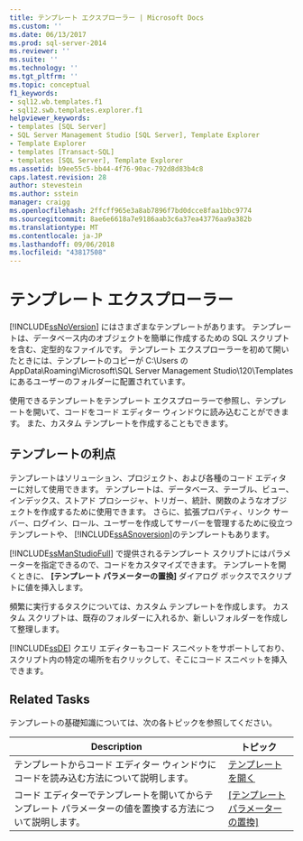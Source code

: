 ```yaml
---
title: テンプレート エクスプローラー | Microsoft Docs
ms.custom: ''
ms.date: 06/13/2017
ms.prod: sql-server-2014
ms.reviewer: ''
ms.suite: ''
ms.technology: ''
ms.tgt_pltfrm: ''
ms.topic: conceptual
f1_keywords:
- sql12.wb.templates.f1
- sql12.swb.templates.explorer.f1
helpviewer_keywords:
- templates [SQL Server]
- SQL Server Management Studio [SQL Server], Template Explorer
- Template Explorer
- templates [Transact-SQL]
- templates [SQL Server], Template Explorer
ms.assetid: b9ee55c5-bb44-4f76-90ac-792d8d83b4c8
caps.latest.revision: 28
author: stevestein
ms.author: sstein
manager: craigg
ms.openlocfilehash: 2ffcff965e3a8ab7896f7bd0dcce8faa1bbc9774
ms.sourcegitcommit: 8ae6e6618a7e9186aab3c6a37ea43776aa9a382b
ms.translationtype: MT
ms.contentlocale: ja-JP
ms.lasthandoff: 09/06/2018
ms.locfileid: "43817508"
---
```

# <a name="template-explorer"></a>テンプレート エクスプローラー
  [!INCLUDE[ssNoVersion](../../includes/ssnoversion-md.md)] にはさまざまなテンプレートがあります。 テンプレートは、データベース内のオブジェクトを簡単に作成するための SQL スクリプトを含む、定型的なファイルです。 テンプレート エクスプローラーを初めて開いたときには、テンプレートのコピーが C:\Users の AppData\Roaming\Microsoft\SQL Server Management Studio\120\Templates にあるユーザーのフォルダーに配置されています。  
  
 使用できるテンプレートをテンプレート エクスプローラーで参照し、テンプレートを開いて、コードをコード エディター ウィンドウに読み込むことができます。 また、カスタム テンプレートを作成することもできます。  
  
## <a name="benefits-of-templates"></a>テンプレートの利点  
 テンプレートはソリューション、プロジェクト、および各種のコード エディターに対して使用できます。 テンプレートは、データベース、テーブル、ビュー、インデックス、ストアド プロシージャ、トリガー、統計、関数のようなオブジェクトを作成するために使用できます。 さらに、拡張プロパティ、リンク サーバー、ログイン、ロール、ユーザーを作成してサーバーを管理するために役立つテンプレートや、 [!INCLUDE[ssASnoversion](../../includes/ssasnoversion-md.md)]のテンプレートもあります。  
  
 [!INCLUDE[ssManStudioFull](../../includes/ssmanstudiofull-md.md)] で提供されるテンプレート スクリプトにはパラメーターを指定できるので、コードをカスタマイズできます。 テンプレートを開くときに、 **[テンプレート パラメーターの置換]** ダイアログ ボックスでスクリプトに値を挿入します。  
  
 頻繁に実行するタスクについては、カスタム テンプレートを作成します。 カスタム スクリプトは、既存のフォルダーに入れるか、新しいフォルダーを作成して整理します。  
  
 [!INCLUDE[ssDE](../../includes/ssde-md.md)] クエリ エディターもコード スニペットをサポートしており、スクリプト内の特定の場所を右クリックして、そこにコード スニペットを挿入できます。  
  
## <a name="related-tasks"></a>Related Tasks  
 テンプレートの基礎知識については、次の各トピックを参照してください。  
  
|**Description**|**トピック**|  
|---------------------|---------------|  
|テンプレートからコード エディター ウィンドウにコードを読み込む方法について説明します。|[テンプレートを開く](open-a-template.md)|  
|コード エディターでテンプレートを開いてからテンプレート パラメーターの値を置換する方法について説明します。|[[テンプレート パラメーターの置換]](replace-template-parameters.md)|  
  
  
